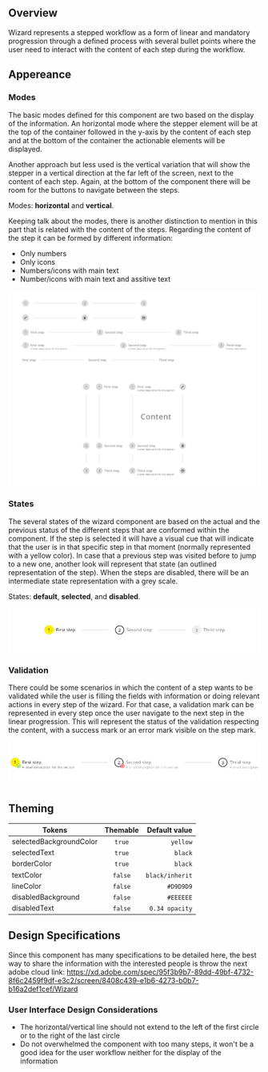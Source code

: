 ## Overview

Wizard represents a stepped workflow as a form of linear and mandatory progression through a defined process with several bullet points where the user need to interact with the content of each step during the workflow.

## Appereance


### Modes

The basic modes defined for this component are two based on the display of the information. 
An horizontal mode where the stepper element will be at the top of the container followed in the y-axis by the content of each step and at the bottom of the container the actionable elements will be displayed.

Another approach but less used is the vertical variation that will show the stepper in a vertical direction at the far left of the screen, next to the content of each step. Again, at the bottom of the component there will be room for the buttons to navigate between the steps.

Modes: __horizontal__ and __vertical__.

Keeping talk about the modes, there is another distinction to mention in this part that is related with the content of the steps.
Regarding the content of the step it can be formed by different information:

- Only numbers
- Only icons
- Numbers/icons with main text
- Number/icons with main text and assitive text

![States of the wizard in the different interactions](images/wizard_modes.png)

### States

The several states of the wizard component are based on the actual and the previous status of the different steps that are conformed within the component. 
If the step is selected it will have a visual cue that will indicate that the user is in that specific step in that moment (normally represented with a yellow color). 
In case that a previous step was visited before to jump to a new one, another look will represent that state (an outlined representation of the step).
When the steps are disabled, there will be an intermediate state representation with a grey scale.


States: __default__, __selected__, and __disabled__.

![States of the wizard in the different interactions](images/wizard_states.png)

### Validation

There could be some scenarios in which the content of a step wants to be validated while the user is filling the fields with information or doing relevant actions in every step of the wizard.
For that case, a validation mark can be represented in every step once the user navigate to the next step in the linear progression. This will represent the status of the validation respecting the content, with a success mark or an error mark visible on the step mark.

![States of the wizard in the different interactions](images/wizard_validation.png)

## Theming

| Tokens        | Themable      | Default value |
| ------------- |:-------------:| -------------:|
| selectedBackgroundColor    | `true` | `yellow` |
| selectedText    | `true` | `black` |
| borderColor    | `true` | `black` |
| textColor    | `false` | `black/inherit` |
| lineColor    | `false` | `#D9D9D9` |
| disabledBackground    | `false` | `#EEEEEE` |
| disabledText   | `false` | `0.34 opacity` |

## Design Specifications

Since this component has many specifications to be detailed here, the best way to share the information with the interested people is throw the next adobe cloud link: https://xd.adobe.com/spec/95f3b9b7-89dd-49bf-4732-8f6c2459f9df-e3c2/screen/8408c439-e1b6-4273-b0b7-b16a2def1cef/Wizard

### User Interface Design Considerations

- The horizontal/vertical line should not extend to the left of the first circle or to the right of the last circle
- Do not overwhelmed the component with too many steps, it won't be a good idea for the user workflow neither for the display of the information